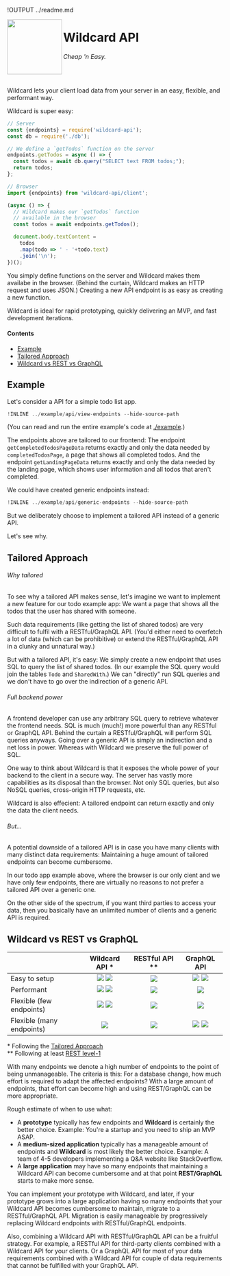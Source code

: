 !OUTPUT ../readme.md

[<img src="https://github.com/reframejs/reframe/raw/master/helpers/wildcard-api/docs/images/logo.svg?sanitize=true" align="left" width="128" height="128">](https://github.com/brillout/wildcard-api)

# Wildcard API

*Cheap 'n Easy.*

<br/>
<br/>

Wildcard lets your client load data from your server in an easy, flexible, and performant way.

Wildcard is super easy:

~~~js
// Server
const {endpoints} = require('wildcard-api');
const db = require('./db');

// We define a `getTodos` function on the server
endpoints.getTodos = async () => {
  const todos = await db.query("SELECT text FROM todos;");
  return todos;
};

// Browser
import {endpoints} from 'wildcard-api/client';

(async () => {
  // Wildcard makes our `getTodos` function
  // available in the browser
  const todos = await endpoints.getTodos();

  document.body.textContent =
    todos
    .map(todo => ' - '+todo.text)
    .join('\n');
})();
~~~

You simply define functions on the server and Wildcard makes them availabe in the browser.
(Behind the curtain, Wildcard makes an HTTP request and uses JSON.)
Creating a new API endpoint is as easy as creating a new function.

Wildcard is ideal for rapid prototyping, quickly delivering an MVP, and fast development iterations.

#### Contents

 - [Example](#example)
 - [Tailored Approach](#tailored-approach)
 - [Wildcard vs REST vs GraphQL](#wildcard-vs-rest-vs-graphql)


## Example

Let's consider a API for a simple todo list app.

~~~js
!INLINE ../example/api/view-endpoints --hide-source-path
~~~

(You can read and run the entire example's code at [./example](/example/).)

The endpoints above are tailored to our frontend:
The endpoint `getCompletedTodosPageData` returns exactly and only the data needed by `completedTodosPage`,
a page that shows all completed todos.
And the endpoint `getLandingPageData` returns exactly and only the data needed by the landing page,
which shows user information and all todos that aren't completed.

We could have created generic endpoints instead:

~~~js
!INLINE ../example/api/generic-endpoints --hide-source-path
~~~

But we deliberately choose to implement a tailored API instead of a generic API.

Let's see why.

## Tailored Approach

###### Why tailored

To see why a tailored API makes sense,
let's imagine we want to implement a new feature for our todo example app:
We want a page that shows all the todos that the user has shared with someone.

Such data requirements (like getting the list of shared todos)
are very difficult to fulfil with a RESTful/GraphQL API.
(You'd either need to overfetch a lot of data (which can be prohibitive)
or extend the RESTful/GraphQL API in a clunky and unnatural way.)

But with a tailored API, it's easy:
We simply create a new endpoint that uses SQL to query the list of shared todos.
(In our example the SQL query would join the tables `Todo` and `SharedWith`.)
We can "directly" run SQL queries and we don't have to go over the indirection of a generic API.

###### Full backend power

A frontend developer can use any arbitrary SQL query to retrieve whatever the frontend needs.
SQL is much (much!) more powerful than any RESTful or GraphQL API.
Behind the curtain a RESTful/GraphQL will perform SQL queries anyways.
Going over a generic API is simply an indirection and a net loss in power.
Whereas with Wildcard we preserve the full power of SQL.

One way to think about Wildcard is that it exposes the whole power of your backend to the client in a secure way.
The server has vastly more capabilities as its disposal than the browser.
Not only SQL queries,
but also NoSQL queries,
cross-origin HTTP requests,
etc.

Wildcard is also effecient:
A tailored endpoint can return exactly and only the data the client needs.

###### But...

A potential downside of a tailored API
is in case you have many clients with many distinct data requirements:
Maintaining a huge amount of tailored endpoints can become cumbersome.

In our todo app example above,
where the browser is our only cient and we have only few endpoints,
there are virtually no reasons to not prefer a tailored API over a generic one.

On the other side of the spectrum,
if you want third parties to access your data,
then you basically have an unlimited number of clients
and a generic API is required.

## Wildcard vs REST vs GraphQL

|                           | Wildcard API \*  | RESTful API \*\* | GraphQL API |
| ------------------------- | :--------------: | :--------------: | :---------: |
| Easy to setup             | <img src='https://github.com/reframejs/reframe/raw/master/helpers/wildcard-api/docs/images/plus.svg?sanitize=true'/> <img src='https://github.com/reframejs/reframe/raw/master/helpers/wildcard-api/docs/images/plus.svg?sanitize=true'/> | <img src='https://github.com/reframejs/reframe/raw/master/helpers/wildcard-api/docs/images/minus.svg?sanitize=true'/> | <img src='https://github.com/reframejs/reframe/raw/master/helpers/wildcard-api/docs/images/minus.svg?sanitize=true'/> <img src='https://github.com/reframejs/reframe/raw/master/helpers/wildcard-api/docs/images/minus.svg?sanitize=true'/> |
| Performant                | <img src='https://github.com/reframejs/reframe/raw/master/helpers/wildcard-api/docs/images/plus.svg?sanitize=true'/> <img src='https://github.com/reframejs/reframe/raw/master/helpers/wildcard-api/docs/images/plus.svg?sanitize=true'/> | <img src='https://github.com/reframejs/reframe/raw/master/helpers/wildcard-api/docs/images/minus.svg?sanitize=true'/> | <img src='https://github.com/reframejs/reframe/raw/master/helpers/wildcard-api/docs/images/plus.svg?sanitize=true'/> |
| Flexible (few endpoints)  | <img src='https://github.com/reframejs/reframe/raw/master/helpers/wildcard-api/docs/images/plus.svg?sanitize=true'/> <img src='https://github.com/reframejs/reframe/raw/master/helpers/wildcard-api/docs/images/plus.svg?sanitize=true'/> | <img src='https://github.com/reframejs/reframe/raw/master/helpers/wildcard-api/docs/images/minus.svg?sanitize=true'/> | <img src='https://github.com/reframejs/reframe/raw/master/helpers/wildcard-api/docs/images/plus.svg?sanitize=true'/> |
| Flexible (many endpoints) | <img src='https://github.com/reframejs/reframe/raw/master/helpers/wildcard-api/docs/images/minus.svg?sanitize=true'/> | <img src='https://github.com/reframejs/reframe/raw/master/helpers/wildcard-api/docs/images/plus.svg?sanitize=true'/> | <img src='https://github.com/reframejs/reframe/raw/master/helpers/wildcard-api/docs/images/plus.svg?sanitize=true'/> <img src='https://github.com/reframejs/reframe/raw/master/helpers/wildcard-api/docs/images/plus.svg?sanitize=true'/> |

\* Following the [Tailored Approach](#tailored-approach)
<br/>
\*\* Following at least [REST level-1](https://martinfowler.com/articles/richardsonMaturityModel.html#level1)

With many endpoints we denote a high number of endpoints
to the point of being unmanageable.
The criteria is this:
For a database change, how much effort is required to adapt the affected endpoints?
With a large amount of endpoints,
that effort can become high and using REST/GraphQL can be more appropriate.

Rough estimate of when to use what:
- A **prototype** typically has few endpoints and
  **Wildcard** is certainly the better choice.
  Example: You're a startup and you need to ship an MVP ASAP.
- A **medium-sized application** typically has a manageable amount of endpoints and
  **Wildcard** is most likely the better choice.
  Example: A team of 4-5 developers implementing a Q&A website like StackOverflow.
- A **large application** may have so many endpoints that maintaining a Wildcard API can become cumbersome and
  at that point **REST/GraphQL** starts to make more sense.

You can implement your prototype with Wildcard,
and later,
if your prototype grows into a large application having so many endpoints that your Wildcard API becomes cumbersome to maintain,
migrate to a RESTful/GraphQL API.
Migration is easily manageable by progressively replacing Wildcard endpoints with RESTful/GraphQL endpoints.

Also, combining a Wildcard API with RESTful/GraphQL API can be a fruitful strategy.
For example, a RESTful API for third-party clients combined with a Wildcard API for your clients.
Or a GraphQL API for most of your data requirements combined with a Wildcard API
for couple of data requirements that cannot be fulfilled with your GraphQL API.
